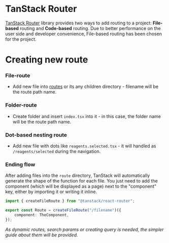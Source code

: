# TanStack Router

[TanStack Router](https://tanstack.com/router/latest) library provides two ways to add routing to a project: **File-based** routing and **Code-based** routing.
Due to better performance on the user side and developer convenience, File-based routing has been chosen for the project.

# Creating new route

### File-route

-   Add new file into [routes](../routes) or its any children directory - filename will be the route path name.

### Folder-route

-   Create folder and insert `index.tsx` into it - in this case, the folder name will be the route path name.

### Dot-based nesting route

-   Add new file with dots like `reagents.selected.tsx` - it will handled as `/reagents/selected` during the navigation.

### Ending flow

After adding files into the `route` directory, TanStack will automatically generate the shape of the function for each file.
You just need to add the component (which will be displayed as a page) next to the "component" key, either by importing it or writing it inline.

```ts
import { createFileRoute } from "@tanstack/react-router";

export const Route = createFileRoute("/filename")({
    component: TheComponent,
});
```

_As dynamic routes, search params or creating query is needed, the simpler guide about them will be provided._

